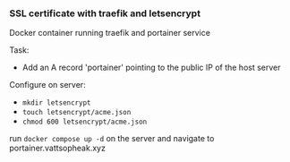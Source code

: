 ### SSL certificate with traefik and letsencrypt

Docker container running traefik and portainer service

Task: 
  - Add an A record 'portainer' pointing to the public IP of the host server

Configure on server:
  - ```mkdir letsencrypt```
  - ```touch letsencrypt/acme.json```
  - ```chmod 600 letsencrypt/acme.json```

run ```docker compose up -d``` on the server and navigate to portainer.vattsopheak.xyz